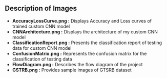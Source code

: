 ## Description of Images

* **AccuracyLossCurve.png :** Displays Accuracy and Loss curves of trained custom CNN model <br/>
* **CNNArchitecture.png :** Displays the architecture of my custom CNN model <br/>
* **ClassificationReport.png :** Presents the classification report of testing data for custom CNN model <br/>
* **ConfusionMatrix.png :** Represents the confusion matrix for the classification of testing data
* **FlowDiagram.png :** Describes the flow diagram of the project
* **GSTRB.png :** Provides sample images of GTSRB dataset
